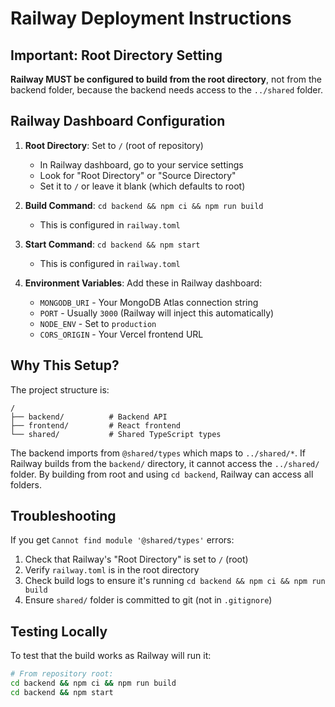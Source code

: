 # Railway Deployment Instructions

## Important: Root Directory Setting

**Railway MUST be configured to build from the root directory**, not from the backend folder, because the backend needs access to the `../shared` folder.

## Railway Dashboard Configuration

1. **Root Directory**: Set to `/` (root of repository)
   - In Railway dashboard, go to your service settings
   - Look for "Root Directory" or "Source Directory"
   - Set it to `/` or leave it blank (which defaults to root)

2. **Build Command**: `cd backend && npm ci && npm run build`
   - This is configured in `railway.toml`

3. **Start Command**: `cd backend && npm start`
   - This is configured in `railway.toml`

4. **Environment Variables**: Add these in Railway dashboard:
   - `MONGODB_URI` - Your MongoDB Atlas connection string
   - `PORT` - Usually `3000` (Railway will inject this automatically)
   - `NODE_ENV` - Set to `production`
   - `CORS_ORIGIN` - Your Vercel frontend URL

## Why This Setup?

The project structure is:
```
/
├── backend/          # Backend API
├── frontend/         # React frontend  
└── shared/           # Shared TypeScript types
```

The backend imports from `@shared/types` which maps to `../shared/*`. If Railway builds from the `backend/` directory, it cannot access the `../shared/` folder. By building from root and using `cd backend`, Railway can access all folders.

## Troubleshooting

If you get `Cannot find module '@shared/types'` errors:

1. Check that Railway's "Root Directory" is set to `/` (root)
2. Verify `railway.toml` is in the root directory
3. Check build logs to ensure it's running `cd backend && npm ci && npm run build`
4. Ensure `shared/` folder is committed to git (not in `.gitignore`)

## Testing Locally

To test that the build works as Railway will run it:

```bash
# From repository root:
cd backend && npm ci && npm run build
cd backend && npm start
```
